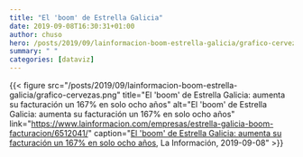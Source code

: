 ```yaml
---
title: "El 'boom' de Estrella Galicia"
date: 2019-09-08T16:30:31+01:00
author: chuso
hero: /posts/2019/09/lainformacion-boom-estrella-galicia/grafico-cervezas.png
summary: " "
categories: [dataviz]
---
```


{{< figure src="/posts/2019/09/lainformacion-boom-estrella-galicia/grafico-cervezas.png" title="El 'boom' de Estrella Galicia: aumenta su facturación un 167% en solo ocho años" alt="El 'boom' de Estrella Galicia: aumenta su facturación un 167% en solo ocho años" link="https://www.lainformacion.com/empresas/estrella-galicia-boom-facturacion/6512041/" caption="[El 'boom' de Estrella Galicia: aumenta su facturación un 167% en solo ocho años](https://www.lainformacion.com/empresas/estrella-galicia-boom-facturacion/6512041/), La Información, 2019-09-08" >}}
